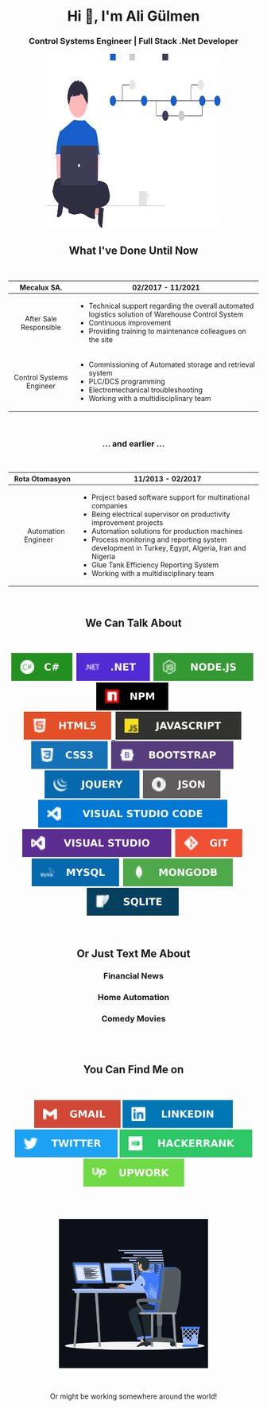<h1 align="center">Hi 👋, I'm Ali Gülmen</h1>
<h3 align="center">Control Systems Engineer | Full Stack .Net Developer</h3>

<p align="center">
     <a href="#">
    <img width=350 height=350 src="https://github.com/aligulmen91/aligulmen/blob/main/blob/vcs.svg" alt="ali-gulmen" />
    </a>
         </p>

<h2 align="center">What I've Done Until Now</h2>
<br>

| Mecalux SA. | 02/2017 - 11/2021 |
|:---------:|:----------------------------------:|
| After Sale Responsible | <ul><li align="left">Technical support regarding the overall automated logistics solution of Warehouse Control System</li><li align="left">Continuous improvement </li><li align="left">Providing training to maintenance colleagues on the site</li></ul> |
| Control Systems Engineer | <ul><li align="left">Commissioning of Automated storage and retrieval system</li><li align="left">PLC/DCS programming</li><li align="left">Electromechanical troubleshooting</li><li align="left">Working with a multidisciplinary team</li></ul> |

<br>
<h3 align="center">... and earlier ...</h3>

<br>

| Rota Otomasyon | 11/2013 - 02/2017 |
|:---------:|:----------------------------------:|
| &nbsp;&nbsp;&nbsp;&nbsp;Automation Engineer&nbsp;&nbsp;&nbsp;&nbsp; | <ul><li align="left">Project based software support for multinational companies</li><li align="left">Being electrical supervisor on productivity improvement projects</li><li align="left">Automation solutions for production machines</li><li align="left">Process monitoring and reporting system development in Turkey, Egypt, Algeria, Iran and Nigeria </li><li align="left">Glue Tank Efficiency Reporting System</li><li align="left">Working with a multidisciplinary team</li></ul> |
<br>
<h2 align="center"> We Can Talk About</h2>
<br>
<p align="center">
     <a href="#"><img src="https://github.com/aligulmen91/aligulmen/blob/main/blob/csharp.svg" /></a>&nbsp;
     <a href="#"><img src="https://github.com/aligulmen91/aligulmen/blob/main/blob/dotnet.svg" /></a>&nbsp;
     <a href="#"><img src="https://github.com/aligulmen91/aligulmen/blob/main/blob/nodejs.svg" /></a>&nbsp;
     <a href="#"> <img src="https://github.com/aligulmen91/aligulmen/blob/main/blob/npm.svg" /></a>&nbsp;

<br>
    <a href="#"><img src="https://github.com/aligulmen91/aligulmen/blob/main/blob/html5.svg" />&nbsp;
    <a href="#"><img src="https://github.com/aligulmen91/aligulmen/blob/main/blob/javascript.svg" /></a>&nbsp;
    <a href="#"><img src="https://github.com/aligulmen91/aligulmen/blob/main/blob/css3.svg" /></a>&nbsp;
    <a href="#"><img src="https://github.com/aligulmen91/aligulmen/blob/main/blob/bootstrap.svg" /></a>&nbsp;
    <a href="#"><img src="https://github.com/aligulmen91/aligulmen/blob/main/blob/jquery.svg" /></a>&nbsp;
    <a href="#"><img src="https://github.com/aligulmen91/aligulmen/blob/main/blob/json.svg" /></a>&nbsp;
  <br>
    <a href="#"><img src="https://github.com/aligulmen91/aligulmen/blob/main/blob/vscode.svg" /></a>&nbsp;
    <a href="#"><img src="https://github.com/aligulmen91/aligulmen/blob/main/blob/vs.svg" /></a>&nbsp;
    <a href="#"><img src="https://github.com/aligulmen91/aligulmen/blob/main/blob/git.svg" /></a>&nbsp;
<br>
    <a href="#"><img src="https://github.com/aligulmen91/aligulmen/blob/main/blob/mysql.svg" /></a>&nbsp;
    <a href="#"><img src="https://github.com/aligulmen91/aligulmen/blob/main/blob/mongodb.svg" /></a>&nbsp;
    <a href="#"><img src="https://github.com/aligulmen91/aligulmen/blob/main/blob/sqllite.svg" /></a>&nbsp;

</p>


<br>
<h2 align="center">Or Just Text Me About</h2>
<h3 align="center">Financial News</h3>
<h3 align="center">Home Automation</h3>
<h3 align="center">Comedy Movies</h3>
<br>


<br>
<h2 align="center">You Can Find Me on</h2>
<br>
<p align="center">
    <a href="mailto:aligulmen91@gmail.com"><img src="https://github.com/aligulmen91/aligulmen/blob/main/blob/gmail.svg" /></a>
    <a href="https://www.linkedin.com/in/ali-gulmen"><img src="https://github.com/aligulmen91/aligulmen/blob/main/blob/linkedin.svg" /></a>
    <a href="https://www.twitter.com/aaaglmn"><img src="https://github.com/aligulmen91/aligulmen/blob/main/blob/twitter.svg" /></a>
    <a href="https://www.hackerrank.com/aligulmen91"><img src="https://github.com/aligulmen91/aligulmen/blob/main/blob/hackerrank.svg" /></a>
    <a href="https://www.upwork.com/freelancers/~01ee5f78c917a4c4d3"><img src="https://github.com/aligulmen91/aligulmen/blob/main/blob/upwork.svg" /></a>
 </p>
<br>

<br>
<p align="center">
    <a href="#">
    <img width=300 height=300 src="https://github.com/aligulmen91/aligulmen/blob/main/blob/aligulmen.gif" alt="ali-gulmen" />
    </a></p>
<br>
<p align="center">Or might be working somewhere around the world!</p>


